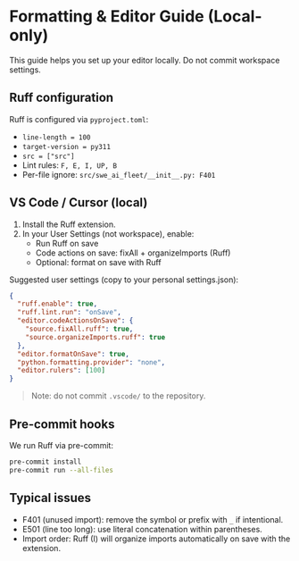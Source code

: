 # Formatting & Editor Guide (Local-only)

This guide helps you set up your editor locally. Do not commit workspace settings.

## Ruff configuration

Ruff is configured via `pyproject.toml`:

- `line-length = 100`
- `target-version = py311`
- `src = ["src"]`
- Lint rules: `F, E, I, UP, B`
- Per-file ignore: `src/swe_ai_fleet/__init__.py: F401`

## VS Code / Cursor (local)

1. Install the Ruff extension.
2. In your User Settings (not workspace), enable:
   - Run Ruff on save
   - Code actions on save: fixAll + organizeImports (Ruff)
   - Optional: format on save with Ruff

Suggested user settings (copy to your personal settings.json):

```json
{
  "ruff.enable": true,
  "ruff.lint.run": "onSave",
  "editor.codeActionsOnSave": {
    "source.fixAll.ruff": true,
    "source.organizeImports.ruff": true
  },
  "editor.formatOnSave": true,
  "python.formatting.provider": "none",
  "editor.rulers": [100]
}
```

> Note: do not commit `.vscode/` to the repository.

## Pre-commit hooks

We run Ruff via pre-commit:

```bash
pre-commit install
pre-commit run --all-files
```

## Typical issues

- F401 (unused import): remove the symbol or prefix with `_` if intentional.
- E501 (line too long): use literal concatenation within parentheses.
- Import order: Ruff (I) will organize imports automatically on save with the extension.
